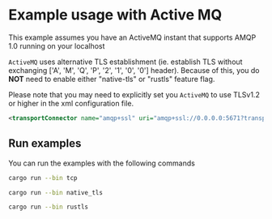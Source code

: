 # Example usage with Active MQ

This example assumes you have an ActiveMQ instant that supports AMQP 1.0
running on your localhost

`ActiveMQ` uses alternative TLS establishment (ie. establish TLS without
exchanging ['A', 'M', 'Q', 'P', '2', '1', '0', '0'] header). Because of this,
you do **NOT** need to enable either "native-tls" or "rustls" feature flag.

Please note that you may need to explicitly set you `ActiveMQ` to use TLSv1.2 or higher
in the xml configuration file.

```xml
<transportConnector name="amqp+ssl" uri="amqp+ssl://0.0.0.0:5671?transport.enabledProtocols=TLSv1.2"/>
```

## Run examples

You can run the examples with the following commands

```bash
cargo run --bin tcp
```

```bash
cargo run --bin native_tls
```

```bash
cargo run --bin rustls
```
